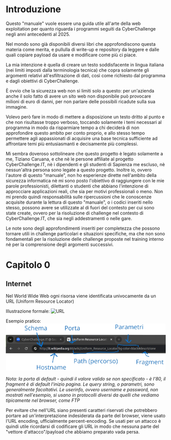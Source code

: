 # Introduzione

Questo "manuale" vuole essere una guida utile all'arte della web exploitation per quanto riguarda i programmi seguiti da CyberChallenge negli anni antecedenti al 2025. 

Nel mondo sono già disponibili diversi libri che approfondiscono questa materia come merita, e pullulla di write-up e repository da leggere e dalle quali copiare payload da usare e modificare come più ci piace.

La mia intenzione è quella di creare un testo soddisfacente in lingua italiana (nei limiti imposti dalla terminologia tecnica) che copra solamente gli argomenti relativi all'esfiltrazione di dati, così come richiesto dal programma e dagli obiettivi di CyberChallenge.

È ovvio che la sicurezza web non si limiti solo a questo: per un'azienda anche il solo fatto di avere un sito web non disponibile può provocare milioni di euro di danni, per non parlare delle possibili ricadute sulla sua immagine.

Volevo però fare in modo di mettere a disposizione un testo dritto al punto e che non risultasse troppo verboso, toccando solamente i temi necessari al programma in modo da risparmiare tempo a chi deciderà di non approfondire questo ambito per conto proprio, e allo stesso tempo permettere agli appassionati di acquisire una base tecnica sufficiente ad affrontare temi più entusiasmanti e decisamente più complessi.

Mi sembra doveroso sottolineare che questo progetto è legato solamente a me, Tiziano Caruana, e che nè le persone affiliate al progetto CyberChallenge.IT, nè i dipendenti e gli studenti di Sapienza me escluso, nè nessun'altra persona sono legate a questo progetto. Inoltre io, ovvero l'autore di questo "manuale", non ho esperienze dirette nell'ambito della sicurezza informatica nè mi sono posto l'obiettivo di raggiungere con le mie parole professionisti, dilettanti o studenti che abbiano l'intenzione di approcciare applicazioni reali, che sia per motivi professionali o meno. Non mi prendo quindi responsabilità sulle ripercussioni che le conoscenze acquisite durante la lettura di questo "manuale", o i codici inseriti nello stesso, possono avere se utilizzate al di fuori del contesto per cui sono state create, ovvero per la risoluzione di challenge nel contesto di CyberChallenge.IT, che sia negli addestramenti o nelle gare.

Le note sono degli approfondimenti inseriti per completezza che possono tornare utili in challenge particolari e situazioni specifiche, ma che non sono fondamentali per la risoluzione delle challenge proposte nel training interno nè per la comprensione degli argomenti successivi.


# Capitolo 0
## Internet
Nel World Wide Web ogni risorsa viene identificata univocamente da un URL (Uniform Resource Locator)

Illustrazione formale:
![URL](https://upload.wikimedia.org/wikipedia/commons/thumb/d/d6/URI_syntax_diagram.svg/1920px-URI_syntax_diagram.svg.png)

Esempio pratico:
![URL](/img/URL_esempio.png)

*Nota: la porta di default - quindi il valore valido se non specificato - è l'80, il fragment è di default l'inizio pagina. Le query string, o parametri, sono generalmente facoltativi. Le userinfo, ovvero username e password, non mostrati nell'esempio, si usano in protocolli diversi da quelli che vediamo tipicamente nel browser, come FTP*

Per evitare che nell'URL siano presenti caratteri riservati che potrebbero portare ad un'interpretazione indesiderata da parte del browser, viene usato l'URL encoding, ufficialmente percent-encoding. Se usati per un attacco è quindi utile ricordarsi di codificare gli URL in modo che nessuna parte  del "vettore d'attacco"/payload che abbiamo preparato vada persa. 